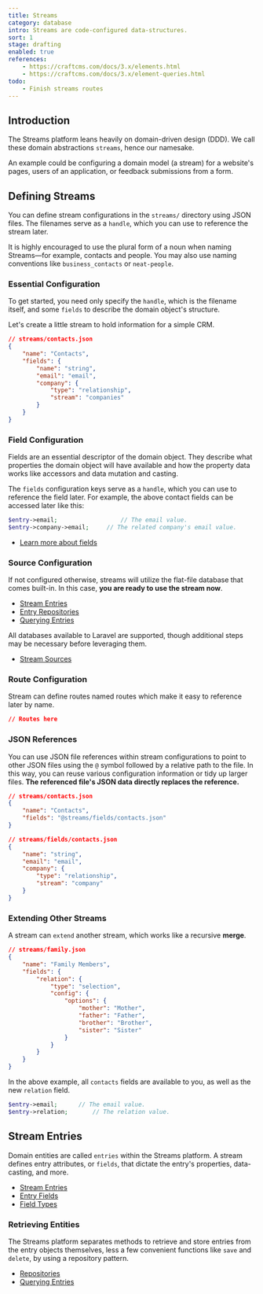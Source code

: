 ```yaml
---
title: Streams
category: database
intro: Streams are code-configured data-structures.
sort: 1
stage: drafting
enabled: true
references:
    - https://craftcms.com/docs/3.x/elements.html
    - https://craftcms.com/docs/3.x/element-queries.html
todo:
    - Finish streams routes
---
```


## Introduction

The Streams platform leans heavily on domain-driven design (DDD). We call these domain abstractions `streams`, hence our namesake.

An example could be configuring a domain model (a stream) for a website's pages, users of an application, or feedback submissions from a form.

## Defining Streams

You can define stream configurations in the `streams/` directory using JSON files. The filenames serve as a `handle`, which you can use to reference the stream later.

It is highly encouraged to use the plural form of a noun when naming Streams—for example, contacts and people. You may also use naming conventions like `business_contacts` or `neat-people`.

### Essential Configuration

To get started, you need only specify the `handle`, which is the filename itself, and some `fields` to describe the domain object's structure.

Let's create a little stream to hold information for a simple CRM.

```json
// streams/contacts.json
{
    "name": "Contacts",
    "fields": {
        "name": "string",
        "email": "email",
        "company": {
            "type": "relationship",
            "stream": "companies"
        }
    }
}
```

### Field Configuration

Fields are an essential descriptor of the domain object. They describe what properties the domain object will have available and how the property data works like accessors and data mutation and casting.

The `fields` configuration keys serve as a `handle`, which you can use to reference the field later. For example, the above contact fields can be accessed later like this:

```php
$entry->email;                  // The email value.
$entry->company->email;     // The related company's email value.
```

- [Learn more about fields](fields)

### Source Configuration

If not configured otherwise, streams will utilize the flat-file database that comes built-in. In this case, **you are ready to use the stream now**.

- [Stream Entries](entries)
- [Entry Repositories](repositories)
- [Querying Entries](querying)

All databases available to Laravel are supported, though additional steps may be necessary before leveraging them.

- [Stream Sources](sources)

### Route Configuration

<!-- This area needs work -->
Stream can define routes named routes which make it easy to reference later by name.

```json
// Routes here
```

### JSON References

You can use JSON file references within stream configurations to point to other JSON files using the `@` symbol followed by a relative path to the file. In this way, you can reuse various configuration information or tidy up larger files. **The referenced file's JSON data directly replaces the reference.**

```json
// streams/contacts.json
{
    "name": "Contacts",
    "fields": "@streams/fields/contacts.json"
}
```

```json
// streams/fields/contacts.json
{
    "name": "string",
    "email": "email",
    "company": {
        "type": "relationship",
        "stream": "company"
    }
}
```

### Extending Other Streams

A stream can `extend` another stream, which works like a recursive **merge**.

```json
// streams/family.json
{
    "name": "Family Members",
    "fields": {
        "relation": {
            "type": "selection",
            "config": {
                "options": {
                    "mother": "Mother",
                    "father": "Father",
                    "brother": "Brother",
                    "sister": "Sister"
                }
            }
        }
    }
}
```

In the above example, all `contacts` fields are available to you, as well as the new `relation` field.

```php
$entry->email;      // The email value.
$entry->relation;       // The relation value.
```

## Stream Entries

Domain entities are called `entries` within the Streams platform. A stream defines entry attributes, or `fields`, that dictate the entry's properties, data-casting, and more.

- [Stream Entries](entries)
- [Entry Fields](fields)
- [Field Types](fields#field-types)

### Retrieving Entities

The Streams platform separates methods to retrieve and store entries from the entry objects themselves, less a few convenient functions like `save` and `delete`, by using a repository pattern.

- [Repositories](/docs/core/repositories)
- [Querying Entries](/docs/core/querying)
